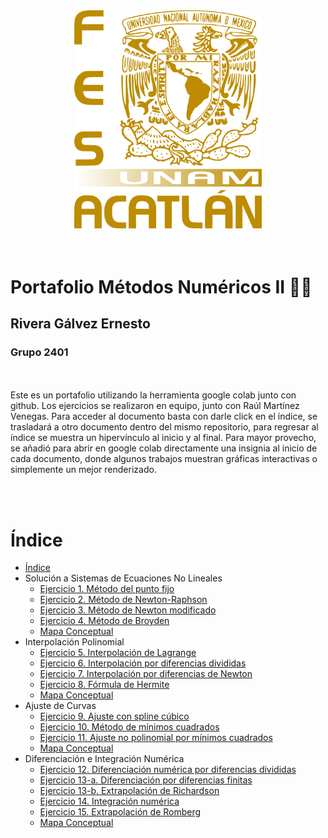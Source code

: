 <div class="img-container">
<center>
<img src="escudo-d.png"
     alt="Logo"
     style="width:300px; text-align:"center";" />
</center>
</div>
<br><br>

# Portafolio Métodos Numéricos II :technologist:
## Rivera Gálvez Ernesto
### Grupo 2401
<br>
<br>
Este es un portafolio utilizando la herramienta google colab junto con github. Los ejercicios se realizaron en equipo, junto con Raúl Martínez Venegas. Para acceder al documento basta con darle click en el índice, se trasladará a otro documento dentro del mismo repositorio, para regresar al índice se muestra un hipervínculo al inicio y al final. Para mayor provecho, se añadió para abrir en google colab directamente una insignia al inicio de cada documento, donde algunos trabajos muestran gráficas interactivas o simplemente un mejor renderizado.

<br> <br>
# Índice

- [Índice](#índice)
- Solución a Sistemas de Ecuaciones No Lineales
  - [Ejercicio 1. Método del punto fijo](https://github.com/neto-riga/metodos_numericos_2/blob/main/1_m%C3%A9todo_del_punto_fijo.ipynb)
  - [Ejercicio 2. Método de Newton-Raphson](https://github.com/neto-riga/metodos_numericos_2/blob/main/2_m%C3%A9todo_de_newton_raphson.ipynb)
  - [Ejercicio 3. Método de Newton modificado](https://github.com/neto-riga/metodos_numericos_2/blob/main/3_m%C3%A9todo_de_newton_raphson.ipynb)
  - [Ejercicio 4. Método de Broyden](https://github.com/neto-riga/metodos_numericos_2/blob/main/4_M%C3%A9todo_de_Broyden.ipynb)
  - [Mapa Conceptual](https://github.com/neto-riga/Metodos_Numericos/blob/main/Ejercicio_0_mapa.md)
- Interpolación Polinomial
  - [Ejercicio 5. Interpolación de Lagrange](https://github.com/neto-riga/metodos_numericos_2/blob/main/5_interpolaci%C3%B3n_de_lagrange.ipynb)
  - [Ejercicio 6. Interpolación por diferencias divididas](https://github.com/neto-riga/metodos_numericos_2/blob/main/6_interpolaci%C3%B3n_diferencias_divididas.ipynb)
  - [Ejercicio 7. Interpolación por diferencias de Newton](https://github.com/neto-riga/metodos_numericos_2/blob/main/7_interpolaci%C3%B3n_por_diferencias_de_newton.ipynb)
  - [Ejercicio 8. Fórmula de Hermite](https://github.com/neto-riga/metodos_numericos_2/blob/main/8_formula_de_hermite.ipynb)
  - [Mapa Conceptual](https://github.com/neto-riga/metodos_numericos_2/blob/main/mapa_u2.md)
- Ajuste de Curvas
  - [Ejercicio 9. Ajuste con spline cúbico](https://github.com/neto-riga/metodos_numericos_2/blob/main/9_spline_cubico.ipynb)
  - [Ejercicio 10. Método de mínimos cuadrados](https://github.com/neto-riga/metodos_numericos_2/blob/main/10_metodo_de_minimos_cuadrados.ipynb)
  - [Ejercicio 11. Ajuste no polinomial por mínimos cuadrados](https://github.com/neto-riga/metodos_numericos_2/blob/main/11_ajuste_polinomial.ipynb)
  - [Mapa Conceptual](https://github.com/neto-riga/metodos_numericos_2/blob/main/mapa_u3.md)
- Diferenciación e Integración Numérica
  - [Ejercicio 12. Diferenciación numérica por diferencias divididas](https://github.com/neto-riga/metodos_numericos_2/blob/main/12_diferenciacion_numerica_por_diferencias_divididas.ipynb)
  - [Ejercicio 13-a. Diferenciación por diferencias finitas](https://github.com/neto-riga/metodos_numericos_2/blob/main/13_diferencias_finitas.ipynb)
  - [Ejercicio 13-b. Extrapolación de Richardson](https://github.com/neto-riga/Metodos_Numericos/blob/main/Ejercicio_15_Potencia.ipynb)
  - [Ejercicio 14. Integración numérica](https://github.com/neto-riga/metodos_numericos_2/blob/main/14_integracion_numerica.ipynb)
  - [Ejercicio 15. Extrapolación de Romberg](https://github.com/neto-riga/metodos_numericos_2/blob/main/15_extrapolacion_de_romberg.ipynb)
  - [Mapa Conceptual](https://github.com/neto-riga/metodos_numericos_2/blob/main/mapa_u4.md)
